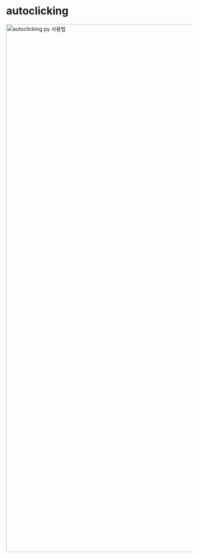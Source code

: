 # autoclicking

<img width="1421" alt="autoclicking py 사용법" src="https://user-images.githubusercontent.com/62700997/216780876-46810243-c4f9-4045-abaa-194607b0173d.PNG">
